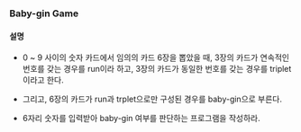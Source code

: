 ### Baby-gin Game
#### 설명
* 0 ~ 9 사이의 숫자 카드에서 임의의 카드 6장을 뽑았을 때, 3장의 카드가 연속적인 번호를 갖는 경우를 run이라 하고, 3장의 카드가 동일한 번호를 갖는 경우를 triplet이라고 한다.

* 그리고, 6장의 카드가 run과 trplet으로만 구성된 경우를 baby-gin으로 부른다.

* 6자리 숫자를 입력받아 baby-gin 여부를 판단하는 프로그램을 작성하라.